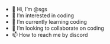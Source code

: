 - 👋 Hi, I’m @sgs
- 👀 I’m interested in coding
- 🌱 I’m currently learning coding
- 💞️ I’m looking to collaborate on coding
- 📫 How to reach me by discord

<!---
YTKOREA/YTKOREA is a ✨ special ✨ repository because its `README.md` (this file) appears on your GitHub profile.
You can click the Preview link to take a look at your changes.
--->
